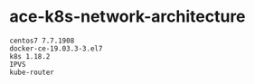 # ace-k8s-network-architecture
    centos7 7.7.1908
    docker-ce-19.03.3-3.el7
    k8s 1.18.2
    IPVS
    kube-router
    